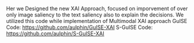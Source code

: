 Her we Designed the new XAI Approach, focused on imporvement of over only image saliency to the text saliency also to explain the decisions.
We utilized this code while implementation of Multimodal XAI approach
GuISE Code: https://github.com/aulphin/GuISE-XAI
S-GuISE Code: https://github.com/aulphin/S-GuISE-XAI
